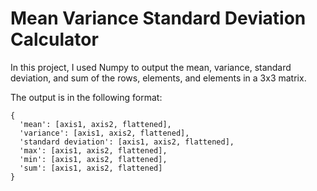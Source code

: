 # Mean Variance Standard Deviation Calculator #

In this project, I used Numpy to output the mean, variance, standard deviation, and sum of the rows, elements, and elements in a 3x3 matrix.

The output is in the following format:
```
{
  'mean': [axis1, axis2, flattened],
  'variance': [axis1, axis2, flattened],
  'standard deviation': [axis1, axis2, flattened],
  'max': [axis1, axis2, flattened],
  'min': [axis1, axis2, flattened],
  'sum': [axis1, axis2, flattened]
}
```
